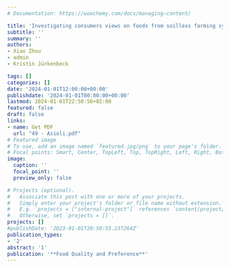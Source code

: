 ```yaml
---
# Documentation: https://wowchemy.com/docs/managing-content/

title: 'Investigating consumers views on foods from soilless farming systems: A review of the literature and discussion of implications and recommendations'
subtitle: ''
summary: ''
authors:
- Xiao Zhou
- admin
- Kristin Jürkenbeck

tags: []
categories: []
date: '2024-01-01T12:00:00+00:00'
publishdate: '2024-01-01T00:00:00+00:00'
lastmod: 2024-01-01T22:50:56+02:00
featured: false
draft: false
links: 
- name: Get PDF
  url: "49 - Asioli.pdf"
# Featured image
# To use, add an image named `featured.jpg/png` to your page's folder.
# Focal points: Smart, Center, TopLeft, Top, TopRight, Left, Right, BottomLeft, Bottom, BottomRight.
image:
  caption: ''
  focal_point: ''
  preview_only: false

# Projects (optional).
#   Associate this post with one or more of your projects.
#   Simply enter your project's folder or file name without extension.
#   E.g. `projects = ["internal-project"]` references `content/project/deep-learning/index.md`.
#   Otherwise, set `projects = []`.
projects: []
#publishDate: '2023-01-01T20:50:55.237264Z'
publication_types: 
- '2'
abstract: '1'
publication: '**Food Quality and Preference**'
---
```

